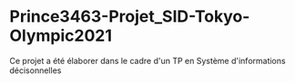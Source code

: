 # Prince3463-Projet_SID-Tokyo-Olympic2021
Ce projet a été élaborer dans le cadre d'un TP en Système d'informations décisonnelles
